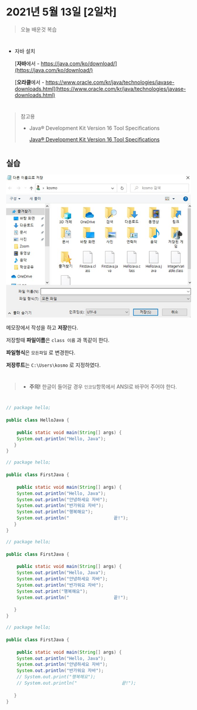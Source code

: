 # 2021년 5월 13일 [2일차]

> 오늘 배운것 복습
#

- 자바 설치

  [**자바**에서 - https://java.com/ko/download/](https://java.com/ko/download/)
  
  [**오라클**에서 - https://www.oracle.com/kr/java/technologies/javase-downloads.html](https://www.oracle.com/kr/java/technologies/javase-downloads.html)
  

#


> 참고용
> 
> - Java® Development Kit Version 16 Tool Specifications
>   
>   [Java® Development Kit Version 16 Tool Specifications](https://docs.oracle.com/en/java/javase/16/docs/specs/man/index.html)



#

## 실습 

![참고이미지](20210513java.jpg)


메모장에서 작성을 하고 **저장**한다.

저장할때 **파일이름**은 `class 이름` 과 똑같이 한다.

**파일형식**은 `모든파일` 로 변경한다.

**저장루트**는 `C:\Users\kosmo` 로 지정하였다.

#

> - **주의!** 한글이 들어갈 경우 `인코딩`항목에서 ANSI로 바꾸어 주어야 한다.

#

```java
// package hello;

public class HelloJava {

    public static void main(String[] args) {
	System.out.println("Hello, Java");
   }
}
```

```java
// package hello;

public class FirstJava {

    public static void main(String[] args) {
	System.out.println("Hello, Java");
	System.out.println("안녕하세요 자바");
	System.out.println("반가워요 자바");
	System.out.println("행복해요");
	System.out.println("                 끝!");
   }
}
```

```java
// package hello;

public class FirstJava {

    public static void main(String[] args) {
	System.out.println("Hello, Java");
	System.out.println("안녕하세요 자바");
	System.out.println("반가워요 자바");
	System.out.print("행복해요");
	System.out.println("                 끝!");

   }
}
```


```java
// package hello;

public class FirstJava {

    public static void main(String[] args) {
	System.out.println("Hello, Java");
	System.out.println("안녕하세요 자바");
	System.out.println("반가워요 자바");
	// System.out.print("행복해요");
	// System.out.println("                 끝!");

   }
}
```








